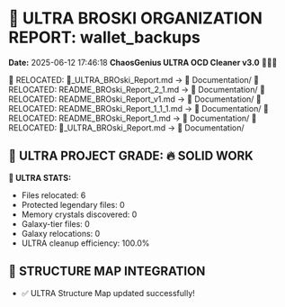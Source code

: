 # 🌌 ULTRA BROSKI ORGANIZATION REPORT: wallet_backups
**Date:** 2025-06-12 17:46:18
**ChaosGenius ULTRA OCD Cleaner v3.0** 🧠💜🌌

📁 RELOCATED: 🌌_ULTRA_BROski_Report.md → 📝 Documentation/
📁 RELOCATED: README_BROski_Report_2_1.md → 📝 Documentation/
📁 RELOCATED: README_BROski_Report_v1.md → 📝 Documentation/
📁 RELOCATED: README_BROski_Report_1_1_1.md → 📝 Documentation/
📁 RELOCATED: README_BROski_Report_1.md → 📝 Documentation/
📁 RELOCATED: 🌌_ULTRA_BROski_Report.md → 📝 Documentation/

## 🌌 ULTRA PROJECT GRADE: 🔥 SOLID WORK
**🧠 ULTRA STATS:**
- Files relocated: 6
- Protected legendary files: 0
- Memory crystals discovered: 0
- Galaxy-tier files: 0
- Galaxy relocations: 0
- ULTRA cleanup efficiency: 100.0%

## 🔄 STRUCTURE MAP INTEGRATION
- ✅ ULTRA Structure Map updated successfully!